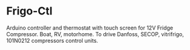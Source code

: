 # Frigo-Ctl
Arduino controller and thermostat with touch screen for 12V Fridge Compressor. Boat, RV, motorhome. To drive Danfoss, SECOP, vitrifrigo, 101N0212 compressors control units.
